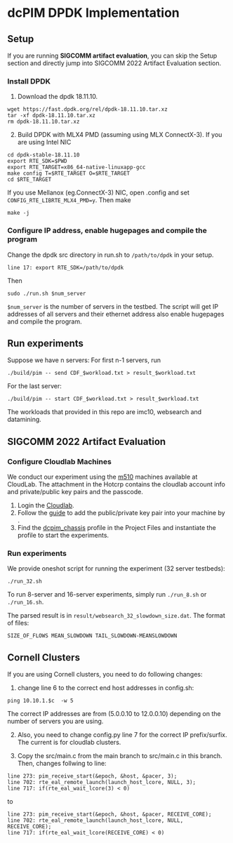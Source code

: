 # dcPIM DPDK Implementation

## Setup

If you are running **SIGCOMM artifact evaluation**, you can skip the Setup section and directly jump into SIGCOMM 2022 Artifact Evaluation section.
### Install DPDK

1. Download the dpdk 18.11.10.

```
wget https://fast.dpdk.org/rel/dpdk-18.11.10.tar.xz
tar -xf dpdk-18.11.10.tar.xz
rm dpdk-18.11.10.tar.xz
```

2. Build DPDK with MLX4 PMD (assuming using MLX ConnectX-3). If you are using Intel NIC

 ```
 cd dpdk-stable-18.11.10
 export RTE_SDK=$PWD
 export RTE_TARGET=x86_64-native-linuxapp-gcc
 make config T=$RTE_TARGET O=$RTE_TARGET
 cd $RTE_TARGET
 ```
 
 If you use Mellanox (eg.ConnectX-3) NIC, open .config and set `CONFIG_RTE_LIBRTE_MLX4_PMD=y`.
 Then make
 
 ```
 make -j
 ```
### Configure IP address, enable hugepages and compile the program
Change the dpdk src directory in run.sh to `/path/to/dpdk` in your setup.

```
line 17: export RTE_SDK=/path/to/dpdk
```

Then

```
sudo ./run.sh $num_server
```

`$num_server` is the number of servers in the testbed. The script will get IP addresses of all servers and their ethernet address also enable hugepages and compile the program.

## Run experiments

Suppose we have n servers:
For first n-1 servers, run
```
./build/pim -- send CDF_$workload.txt > result_$workload.txt
```
For the last server:
```
./build/pim -- start CDF_$workload.txt > result_$workload.txt
```
The workloads that provided in this repo are imc10, websearch and datamining.

## SIGCOMM 2022 Artifact Evaluation

### Configure Cloudlab Machines
We conduct our experiment using the [m510](http://docs.cloudlab.us/hardware.html#%28part._cloudlab-utah%29) machines available at CloudLab.
The attachment in the Hotcrp contains the cloudlab account info and private/public key pairs and the passcode.
1. Login the [Cloudlab](https://www.cloudlab.us).  
2. Follow the [guide](https://docs.github.com/en/authentication/connecting-to-github-with-ssh/generating-a-new-ssh-key-and-adding-it-to-the-ssh-agent#adding-your-ssh-key-to-the-ssh-agent) to add the public/private key pair into your machine by .
4. Find the [dcpim_chassis](https://www.cloudlab.us/p/ba9b05f3790cb9f88e84a10f480fb3193dd4d56c) profile in the Project Files and instantiate the profile to start the experiments.

### Run experiments

We provide oneshot script for running the experiment (32 server testbeds):
```
./run_32.sh
```
To run 8-server and 16-server experiments, simply run `./run_8.sh` or `./run_16.sh`.

The parsed result is in `result/websearch_32_slowdown_size.dat`. The format of files:
```
SIZE_OF_FLOWS MEAN_SLOWDOWN TAIL_SLOWDOWN-MEANSLOWDOWN 
```

## Cornell Clusters

If you are using Cornell clusters, you need to do following changes:

1. change line 6 to the correct end host addresses in config.sh:
```
ping 10.10.1.$c  -w 5
```
The correct IP addresses are from (5.0.0.10 to 12.0.0.10) depending on the number of servers you are using.

2. Also, you need to change config.py line 7 for the correct IP prefix/surfix. The current is for cloudlab clusters.

3. Copy the src/main.c from the main branch to src/main.c in this branch. Then, changes follwing to line:
```
line 273: pim_receive_start(&epoch, &host, &pacer, 3);
line 702: rte_eal_remote_launch(launch_host_lcore, NULL, 3); 
line 717: if(rte_eal_wait_lcore(3) < 0)
```
to 
```
line 273: pim_receive_start(&epoch, &host, &pacer, RECEIVE_CORE);
line 702: rte_eal_remote_launch(launch_host_lcore, NULL, RECEIVE_CORE); 
line 717: if(rte_eal_wait_lcore(RECEIVE_CORE) < 0)
```


